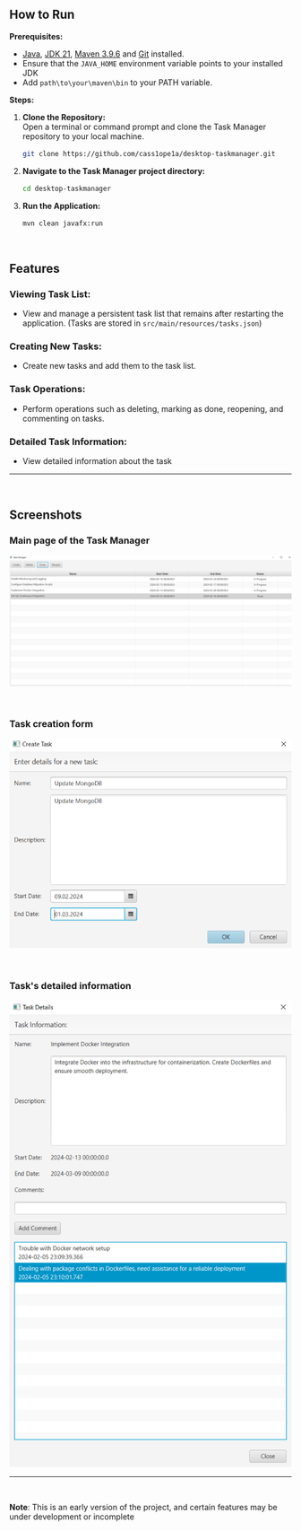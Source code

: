 ## How to Run

**Prerequisites:**
- [Java](https://www.java.com/), [JDK 21](https://www.oracle.com/java/technologies/downloads/#java21), [Maven 3.9.6](https://maven.apache.org/download.cgi) and [Git](https://git-scm.com/) installed.
- Ensure that the `JAVA_HOME` environment variable points to your installed JDK
- Add `path\to\your\maven\bin` to your PATH variable.

**Steps:**
1. **Clone the Repository:** <br>
   Open a terminal or command prompt and clone the Task Manager repository to your local machine.
    ```bash
    git clone https://github.com/cass1ope1a/desktop-taskmanager.git
    ```
2. **Navigate to the Task Manager project directory:** <br>
    ```bash
    cd desktop-taskmanager
    ```
3. **Run the Application:** <br>
    ```bash
    mvn clean javafx:run
    ```
<br>

## Features

### Viewing Task List:
- View and manage a persistent task list that remains after restarting the application. (Tasks are stored in `src/main/resources/tasks.json`)

### Creating New Tasks:
- Create new tasks and add them to the task list.

### Task Operations:
- Perform operations such as deleting, marking as done, reopening, and commenting on tasks.

### Detailed Task Information:
- View detailed information about the task

<hr><br>

## Screenshots

### Main page of the Task Manager

![Task Manager - Main Page](screenshots/main.png)

<br>

### Task creation form

![Task Manager - Create Task](screenshots/create.png)

<br>

### Task's detailed information

![Task Manager - Task Details](screenshots/task_details.png)


<hr><br>

**Note**: This is an early version of the project, and certain features may be under development or incomplete
